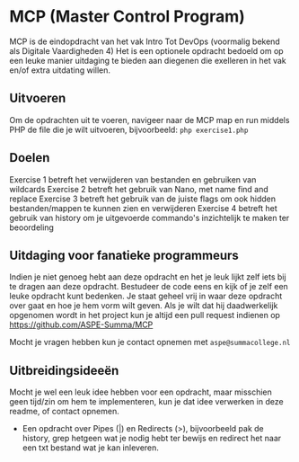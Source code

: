 # MCP (Master Control Program)
MCP is de eindopdracht van het vak Intro Tot DevOps (voormalig bekend als Digitale Vaardigheden 4)
Het is een optionele opdracht bedoeld om op een leuke manier uitdaging te bieden aan diegenen die exelleren in het vak en/of extra uitdating willen.

## Uitvoeren
Om de opdrachten uit te voeren, navigeer naar de MCP map en run middels PHP de file die je wilt uitvoeren, bijvoorbeeld:
```php exercise1.php```

## Doelen
Exercise 1 betreft het verwijderen van bestanden en gebruiken van wildcards
Exercise 2 betreft het gebruik van Nano, met name find and replace
Exercise 3 betreft het gebruik van de juiste flags om ook hidden bestanden/mappen te kunnen zien en verwijderen
Exercise 4 betreft het gebruik van history om je uitgevoerde commando's inzichtelijk te maken ter beoordeling

## Uitdaging voor fanatieke programmeurs
Indien je niet genoeg hebt aan deze opdracht en het je leuk lijkt zelf iets bij te dragen aan deze opdracht. Bestudeer de code eens en kijk of je zelf een leuke opdracht kunt bedenken. Je staat geheel vrij in waar deze opdracht over gaat en hoe je hem vorm wilt geven. Als je wilt dat hij daadwerkelijk opgenomen wordt in het project kun je altijd een pull request indienen op https://github.com/ASPE-Summa/MCP

Mocht je vragen hebben kun je contact opnemen met `aspe@summacollege.nl`

## Uitbreidingsideeën
Mocht je wel een leuk idee hebben voor een opdracht, maar misschien geen tijd/zin om hem te implementeren, kun je dat idee verwerken in deze readme, of contact opnemen.

- Een opdracht over Pipes  (|) en Redirects (>), bijvoorbeeld pak de history, grep hetgeen wat je nodig hebt ter bewijs en redirect het naar een txt bestand wat je kan inleveren.